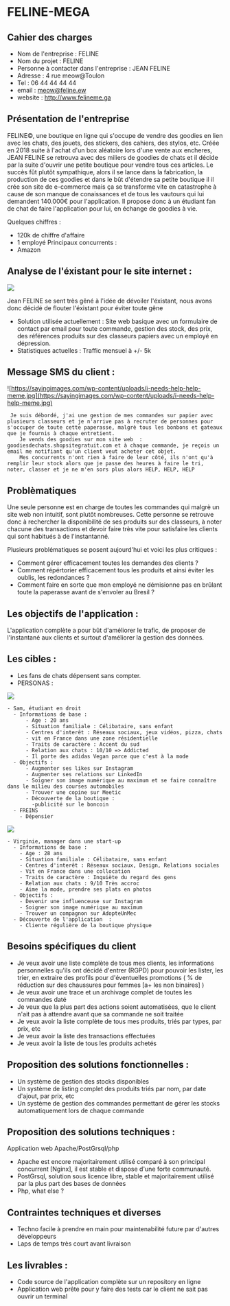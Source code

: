 # FELINE-MEGA


## Cahier des charges 
* Nom de l'entreprise : FELINE
* Nom du projet : FELINE
* Personne à contacter dans l'entreprise : JEAN FELINE
* Adresse : 4 rue meow@Toulon
* Tel : 06 44 44 44 44
* email : meow@feline.ew
* website : http://www.felineme.ga

## Présentation de l'entreprise 
FELINE©, une boutique en ligne qui s'occupe de vendre des goodies en lien avec les chats, des jouets, des stickers, des cahiers, des stylos, etc.
Créée en 2018 suite à l'achat d'un box aléatoire lors d'une vente aux encheres, JEAN FELINE se retrouva avec des miliers de goodies de chats et il décide par la suite d'ouvrir une petite boutique pour vendre tous ces articles. Le succès fût plutôt sympathique, alors il se lance dans la fabrication, la production de ces goodies et dans le bût d'étendre sa petite boutique il il crée son site de e-commerce mais ça se transforme vite en catastrophe à cause de son manque de conaissances et de tous les vautours qui lui demandent 140.000€ pour l'application.
Il propose donc à un étudiant fan de chat de faire l'application pour lui, en échange de goodies à vie.

Quelques chiffres : 
* 120k de chiffre d'affaire
* 1 employé
Principaux concurrents : 
* Amazon
    
## Analyse de l'éxistant pour le site internet : 
![](https://www.blog.spoongraphics.co.uk/wp-content/uploads/2008/06/2.jpg)

Jean FELINE se sent très gêné à l'idée de dévoiler l'éxistant, nous avons donc décidé de flouter l'éxistant pour éviter toute gêne

- Solution utilisée actuellement : Site web basique avec un formulaire de contact par email pour toute commande, gestion des stock, des prix, des références produits sur des classeurs papiers avec un employé en dépression.
- Statistiques actuelles : Traffic mensuel à +/- 5k 



## Message SMS du client :

   ![https://sayingimages.com/wp-content/uploads/i-needs-help-help-meme.jpg](https://sayingimages.com/wp-content/uploads/i-needs-help-help-meme.jpg)    
    
```text
 Je suis débordé, j'ai une gestion de mes commandes sur papier avec plusieurs classeurs et je n'arrive pas à recruter de personnes pour s'occuper de toute cette paperasse, malgrè tous les bonbons et gateaux que je fournis à chaque entretient.
    Je vends des goodies sur mon site web  : goodiesdechats.shopsitegratuit.com et à chaque commande, je reçois un email me notifiant qu'un client veut acheter cet objet.
    Mes concurrents n'ont rien à faire de leur côté, ils n'ont qu'à remplir leur stock alors que je passe des heures à faire le tri, noter, classer et je ne m'en sors plus alors HELP, HELP, HELP 
 ```



## Problèmatiques

Une seule personne est en charge de toutes les commandes qui malgrè un site web non intuitif, sont plutôt nombreuses. Cette personne se retrouve donc à rechercher la disponibilité de ses produits sur des classeurs, à noter chacune des transactions et devoir faire très vite pour satisfaire les clients qui sont habitués à de l'instantanné.

Plusieurs problématiques se posent aujourd'hui et voici les plus critiques :

* Comment gérer efficacement toutes les demandes des clients ?
* Comment répértorier efficacement tous les produits et ainsi éviter les oublis, les redondances ?
* Comment faire en sorte que mon employé ne démisionne pas en brûlant toute la paperasse avant de s'envoler au Bresil ?

## Les objectifs de l'application :

L'application complète a pour bût d'améliorer le trafic, de proposer de l'instantané aux clients et surtout d'améliorer la gestion des données.

## Les cibles : 

* Les fans de chats dépensent sans compter.
* PERSONAS :


 ![](http://www.iconninja.com/files/837/326/356/user-young-male-avatar-person-man-icon.png)  
 
    - Sam, étudiant en droit
      - Informations de base :
          - Age : 20 ans
          - Situation familiale : Célibataire, sans enfant
          - Centres d'interêt : Réseaux sociaux, jeux vidéos, pizza, chats
          - vit en France dans une zone résidentielle
          - Traits de caractère : Accent du sud
          - Relation aux chats : 10/10 => Addicted
          - Il porte des adidas Vegan parce que c'est à la mode
      - Objectifs :
          - Augmenter ses likes sur Instagram
          - Augmenter ses relations sur LinkedIn
          - Soigner son image numérique au maximum et se faire connaître dans le milieu des courses automobiles
          - Trouver une copine sur Meetic
          - Découverte de la boutique :
            -publicité sur le boncoin
      - FREINS
        - Dépensier


   ![](http://bb-bau.com/images/avatar.png)
   
    - Virginie, manager dans une start-up
      - Informations de base :
        - Age : 28 ans
        - Situation familiale : Célibataire, sans enfant
        - Centres d'interêt : Réseaux sociaux, Design, Relations sociales
        - Vit en France dans une collocation
        - Traits de caractère : Inquiète du regard des gens
        - Relation aux chats : 9/10 Très accroc
        - Aime la mode, prendre ses plats en photos
      - Objectifs :
        - Devenir une influenceuse sur Instagram
        - Soigner son image numérique au maximum 
        - Trouver un compagnon sur AdopteUnMec
      - Découverte de l'application  :
        - Cliente régulière de la boutique physique


## Besoins spécifiques du client

* Je veux avoir une liste complète de tous mes clients, les informations personnelles qu'ils ont décidé d'entrer (RGPD) pour pouvoir les lister, les trier, en extraire des profils pour d'éventuelles promotions ( % de réduction sur des chaussures pour femmes [a+ les non binaires] )
* Je veux avoir une trace et un archivage complet de toutes les commandes daté
* Je veux que la plus part des actions soient automatisées, que le client n'ait pas à attendre avant que sa commande ne soit traitée
* Je veux avoir la liste complète de tous mes produits, triés par types, par prix, etc
* Je veux avoir la liste des transactions effectuées
* Je veux avoir la liste de tous les produits achetés


## Proposition des solutions fonctionnelles :

* Un système de gestion des stocks disponibles
* Un système de listing complet des produits triés par nom, par date d'ajout, par prix, etc
* Un système de gestion des commandes permettant de gérer les stocks automatiquement lors de chaque commande

## Proposition des solutions techniques :

Application web Apache/PostGrsql/php
* Apache est encore majoritairement utilisé comparé à son principal concurrent [Nginx], il est stable et dispose d'une forte communauté.
* PostGrsql, solution sous licence libre, stable et majoritairement utilisé par la plus part des bases de données
* Php, what else ?

## Contraintes techniques et diverses

* Techno facile à prendre en main pour maintenabilité future par d'autres développeurs
* Laps de temps très court avant livraison


## Les livrables :
* Code source de l'application complète sur un repository en ligne
* Application web prête pour y faire des tests car le client ne sait pas ouvrir un terminal
